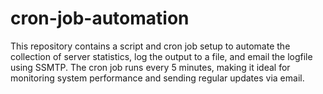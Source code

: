 # cron-job-automation
This repository contains a script and cron job setup to automate the collection of server statistics, log the output to a file, and email the logfile using SSMTP. The cron job runs every 5 minutes, making it ideal for monitoring system performance and sending regular updates via email.
